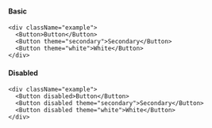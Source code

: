 #### Basic

    <div className="example">
      <Button>Button</Button>
      <Button theme="secondary">Secondary</Button>
      <Button theme="white">White</Button>
    </div>

#### Disabled

    <div className="example">
      <Button disabled>Button</Button>
      <Button disabled theme="secondary">Secondary</Button>
      <Button disabled theme="white">White</Button>
    </div>
